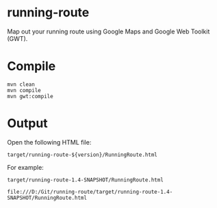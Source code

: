 # running-route
Map out your running route using Google Maps and Google Web Toolkit (GWT).

# Compile

```
mvn clean
mvn compile
mvn gwt:compile
```

# Output
Open the following HTML file:

`target/running-route-${version}/RunningRoute.html`

For example:

`target/running-route-1.4-SNAPSHOT/RunningRoute.html`

`file:///D:/Git/running-route/target/running-route-1.4-SNAPSHOT/RunningRoute.html`



